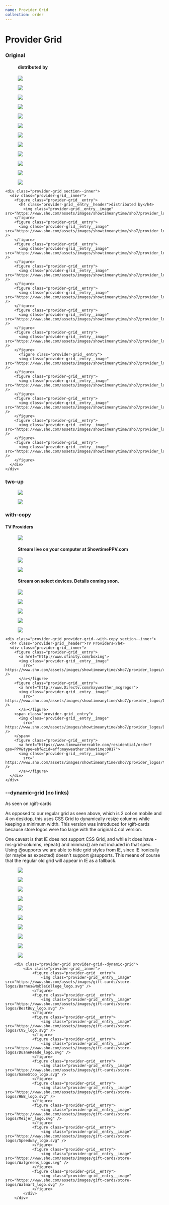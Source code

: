 ```yaml
---
name: Provider Grid
collection: order
---
```


# Provider Grid

### Original

<div class="provider-grid section--inner">
  <div class="provider-grid__inner">
    <figure class="provider-grid__entry">
      <h4 class="provider-grid__entry__header">distributed by</h4>      
        <img class="provider-grid__entry__image" src="https://www.sho.com/assets/images/showtimeanytime/sho7/provider_logos/Uverse.png">
    </figure>
    <figure class="provider-grid__entry">
      <img class="provider-grid__entry__image" src="https://www.sho.com/assets/images/showtimeanytime/sho7/provider_logos/Cox.png" />
    </figure>
    <figure class="provider-grid__entry">
      <img class="provider-grid__entry__image" src="https://www.sho.com/assets/images/showtimeanytime/sho7/provider_logos/Directv.png" />
    </figure>
    <figure class="provider-grid__entry">
      <img class="provider-grid__entry__image" src="https://www.sho.com/assets/images/showtimeanytime/sho7/provider_logos/Dish.png" />
    </figure>
    <figure class="provider-grid__entry">
      <img class="provider-grid__entry__image" src="https://www.sho.com/assets/images/showtimeanytime/sho7/provider_logos/Frontier.png" />
    </figure>
    <figure class="provider-grid__entry">
      <img class="provider-grid__entry__image" src="https://www.sho.com/assets/images/showtimeanytime/sho7/provider_logos/Mediacom.png" />
    </figure>
    <figure class="provider-grid__entry">
      <img class="provider-grid__entry__image" src="https://www.sho.com/assets/images/showtimeanytime/sho7/provider_logos/Optimum.png" />
    </figure>
    <figure class="provider-grid__entry">
      <img class="provider-grid__entry__image" src="https://www.sho.com/assets/images/showtimeanytime/sho7/provider_logos/Spectrum.png" />
    </figure>
    <figure class="provider-grid__entry">
      <img class="provider-grid__entry__image" src="https://www.sho.com/assets/images/showtimeanytime/sho7/provider_logos/Suddenlink.png" />
    </figure>
    <figure class="provider-grid__entry">
      <img class="provider-grid__entry__image" src="https://www.sho.com/assets/images/showtimeanytime/sho7/provider_logos/Fios.png" />
    </figure>
    <figure class="provider-grid__entry">
      <img class="provider-grid__entry__image" src="https://www.sho.com/assets/images/showtimeanytime/sho7/provider_logos/WatchATT.png" />
    </figure>
    <figure class="provider-grid__entry">
      <img class="provider-grid__entry__image" src="https://www.sho.com/assets/images/showtimeanytime/sho7/provider_logos/xfinity.png" />
    </figure>
  </div>
</div>

```
<div class="provider-grid section--inner">
  <div class="provider-grid__inner">
    <figure class="provider-grid__entry">
      <h4 class="provider-grid__entry__header">distributed by</h4>      
        <img class="provider-grid__entry__image" src="https://www.sho.com/assets/images/showtimeanytime/sho7/provider_logos/Uverse.png">
    </figure>
    <figure class="provider-grid__entry">
      <img class="provider-grid__entry__image" src="https://www.sho.com/assets/images/showtimeanytime/sho7/provider_logos/Cox.png" />
    </figure>
    <figure class="provider-grid__entry">
      <img class="provider-grid__entry__image" src="https://www.sho.com/assets/images/showtimeanytime/sho7/provider_logos/Directv.png" />
    </figure>
    <figure class="provider-grid__entry">
      <img class="provider-grid__entry__image" src="https://www.sho.com/assets/images/showtimeanytime/sho7/provider_logos/Dish.png" />
    </figure>
    <figure class="provider-grid__entry">
      <img class="provider-grid__entry__image" src="https://www.sho.com/assets/images/showtimeanytime/sho7/provider_logos/Frontier.png" />
    </figure>
    <figure class="provider-grid__entry">
      <img class="provider-grid__entry__image" src="https://www.sho.com/assets/images/showtimeanytime/sho7/provider_logos/Mediacom.png" />
    </figure>
    <figure class="provider-grid__entry">
      <img class="provider-grid__entry__image" src="https://www.sho.com/assets/images/showtimeanytime/sho7/provider_logos/Optimum.png" />
    </figure>
      <figure class="provider-grid__entry">
      <img class="provider-grid__entry__image" src="https://www.sho.com/assets/images/showtimeanytime/sho7/provider_logos/Spectrum.png" />
    </figure>
    <figure class="provider-grid__entry">
      <img class="provider-grid__entry__image" src="https://www.sho.com/assets/images/showtimeanytime/sho7/provider_logos/Suddenlink.png" />
    </figure>
    <figure class="provider-grid__entry">
      <img class="provider-grid__entry__image" src="https://www.sho.com/assets/images/showtimeanytime/sho7/provider_logos/Fios.png" />
    </figure>
    <figure class="provider-grid__entry">
      <img class="provider-grid__entry__image" src="https://www.sho.com/assets/images/showtimeanytime/sho7/provider_logos/WatchATT.png" />
    </figure>
    <figure class="provider-grid__entry">
      <img class="provider-grid__entry__image" src="https://www.sho.com/assets/images/showtimeanytime/sho7/provider_logos/xfinity.png" />
    </figure>
  </div>
</div>
```  

### two-up

<div class="provider-grid provider-grid--two-up section--inner">
  <div class="provider-grid__inner">
    <figure class="provider-grid__entry">
        <img class="provider-grid__entry__image" src="https://www.sho.com/assets/images/showtimeanytime/sho7/provider_logos/Uverse.png">
    </figure>
    <figure class="provider-grid__entry">
      <img class="provider-grid__entry__image" src="https://www.sho.com/assets/images/showtimeanytime/sho7/provider_logos/Cox.png" />
    </figure>
  </div>
</div>

### with-copy

<div class="provider-grid provider-grid--with-copy section--inner">
  <h4 class="provider-grid__header">TV Providers</h4>
  <div class="provider-grid__inner">
    <figure class="provider-grid__entry">
      <a href="http://www.xfinity.com/boxing" 
        data-track data-context="promo group:ppv providers" data-label="xfinity" data-location="ppv provider grid">
      <img class="provider-grid__entry__image" 
        src=" https://www.sho.com/assets/images/showtimeanytime/sho7/provider_logos/sho-ppv1.png" />
      </a>
      <h4 class="provider-grid__entry__copy">Stream live on your computer at ShowtimePPV.com</h4>
    </figure>
    <figure class="provider-grid__entry">
      <a href="http://www.Directv.com/mayweather_mcgregor" 
      data-track data-context="promo group:ppv providers" data-label="DirecTV" data-location="ppv provider grid">
      <img class="provider-grid__entry__image" 
        src=" https://www.sho.com/assets/images/showtimeanytime/sho7/provider_logos/Directv.png" />
      </a>
    </figure>
    <figure class="provider-grid__entry">
      <a href="#" 
        data-track data-context="promo group:ppv providers" data-label="Dish" data-location="ppv provider grid">
        <img class="provider-grid__entry__image" 
          src=" https://www.sho.com/assets/images/showtimeanytime/sho7/provider_logos/ufc-tmp.png" />
      </a>
      <h4 class="provider-grid__entry__copy">Stream on select devices. Details coming soon.</h4>
    </figure>
    <figure class="provider-grid__entry">
      <a href="https://www.timewarnercable.com/residential/order?qso=PPV&type=ebf&cid=aff:mayweather:showtime:0817" 
         data-track data-context="promo group:ppv providers" data-label="Time Warner Cable Spectrum" data-location="ppv provider grid">
        <img class="provider-grid__entry__image" 
          src=" https://www.sho.com/assets/images/showtimeanytime/sho7/provider_logos/twcspectrum.png" />
        </a>
      </figure>
    <figure class="provider-grid__entry">
      <a href="http://www.spectrum.net/support/tv/boxing-mayweather-vs-mcgregor?cid=elp-ppv-sho-0817" 
        data-track data-context="promo group:ppv providers" data-label="Charter Spectrum" data-location="ppv provider grid">
        <img class="provider-grid__entry__image" 
          src=" https://www.sho.com/assets/images/showtimeanytime/sho7/provider_logos/CharterSpectrum2.png" />
      </a>
    </figure>
    <figure class="provider-grid__entry">
      <a href="http://www.verizon.com/ppv" 
        data-track data-context="promo group:ppv providers" data-label="Verizon Fios" data-location="ppv provider grid">
        <img class="provider-grid__entry__image" 
          src=" https://www.sho.com/assets/images/showtimeanytime/sho7/provider_logos/Fios.png" />
      </a>
    </figure>
    <figure class="provider-grid__entry">
      <a href="http://www.uverse.com/ppv" 
        data-track data-context="promo group:ppv providers" data-label="U-verse" data-location="ppv provider grid">
        <img class="provider-grid__entry__image" 
          src=" https://www.sho.com/assets/images/showtimeanytime/sho7/provider_logos/Uverse.png" />
      </a>
    </figure>
    <figure class="provider-grid__entry">
      <a href="http://www.cox.com/boxing" 
        data-track data-context="promo group:ppv providers" data-label="Cox" data-location="ppv provider grid">
        <img class="provider-grid__entry__image" 
          src=" https://www.sho.com/assets/images/showtimeanytime/sho7/provider_logos/Cox.png" />
      </a>
    </figure>
  </div>
</div>

```
<div class="provider-grid provider-grid--with-copy section--inner">
  <h4 class="provider-grid__header">TV Providers</h4>
  <div class="provider-grid__inner">
    <figure class="provider-grid__entry">
      <a href="http://www.xfinity.com/boxing">
      <img class="provider-grid__entry__image" 
        src=" https://www.sho.com/assets/images/showtimeanytime/sho7/provider_logos/xfinity.png" />
      </a></figure>
    <figure class="provider-grid__entry">
      <a href="http://www.Directv.com/mayweather_mcgregor">
      <img class="provider-grid__entry__image" 
        src=" https://www.sho.com/assets/images/showtimeanytime/sho7/provider_logos/Directv.png" />
      </a></figure>
    <span class="provider-grid__entry">
      <img class="provider-grid__entry__image" 
        src=" https://www.sho.com/assets/images/showtimeanytime/sho7/provider_logos/Dish.png" />
    </span>
    <figure class="provider-grid__entry">
      <a href="https://www.timewarnercable.com/residential/order?qso=PPV&type=ebf&cid=aff:mayweather:showtime:0817">
      <img class="provider-grid__entry__image" 
        src=" https://www.sho.com/assets/images/showtimeanytime/sho7/provider_logos/twcspectrum.png" />
      </a></figure>
  </div>
</div>
```

### --dynamic-grid (no links)
As seen on /gift-cards

As opposed to our regular grid as seen above, which is 2 col on mobile and 4 on desktop, this uses CSS Grid to dynamically resize columns while keeping a minimum width. This version was introduced for /gift-cards because store logos were too large with the original 4 col version.

One caveat is that IE does not support CSS Grid, and while it does have -ms-grid-columns, repeat() and minmax() are not included in that spec. Using @supports we are able to hide grid styles from IE, since IE ironically (or maybe as expected) doesn't support @supports. This means of course that the regular old grid will appear in IE as a fallback.

<div class="provider-grid provider-grid--dynamic-grid">
  <div class="provider-grid__inner">
    <figure class="provider-grid__entry">
      <img class="provider-grid__entry__image" src="https://www.sho.com/assets/images/gift-cards/store-logos/Barnes&NobleCollege_logo.svg" />
    </figure>
    <figure class="provider-grid__entry">
      <img class="provider-grid__entry__image" src="https://www.sho.com/assets/images/gift-cards/store-logos/BestBuy_logo.svg" />
    </figure>
    <figure class="provider-grid__entry">
      <img class="provider-grid__entry__image" src="https://www.sho.com/assets/images/gift-cards/store-logos/CVS_logo.svg" />
    </figure>
    <figure class="provider-grid__entry">
      <img class="provider-grid__entry__image" src="https://www.sho.com/assets/images/gift-cards/store-logos/DuaneReade_logo.svg" />
    </figure>
    <figure class="provider-grid__entry">
      <img class="provider-grid__entry__image" src="https://www.sho.com/assets/images/gift-cards/store-logos/GameStop_logo.svg" />
    </figure>
    <figure class="provider-grid__entry">
      <img class="provider-grid__entry__image" src="https://www.sho.com/assets/images/gift-cards/store-logos/HEB_logo.svg" />
    </figure>
    <figure class="provider-grid__entry">
      <img class="provider-grid__entry__image" src="https://www.sho.com/assets/images/gift-cards/store-logos/Meijer_logo.svg" />
    </figure>
    <figure class="provider-grid__entry">
      <img class="provider-grid__entry__image" src="https://www.sho.com/assets/images/gift-cards/store-logos/Speedway_logo.svg" />
    </figure>
    <figure class="provider-grid__entry">
      <img class="provider-grid__entry__image" src="https://www.sho.com/assets/images/gift-cards/store-logos/Walgreens_Logo.svg" />
    </figure>
    <figure class="provider-grid__entry">
      <img class="provider-grid__entry__image" src="https://www.sho.com/assets/images/gift-cards/store-logos/Walmart_logo.svg" />
    </figure>
  </div>
</div>

```
	<div class="provider-grid provider-grid--dynamic-grid">
		<div class="provider-grid__inner">
			<figure class="provider-grid__entry">
				<img class="provider-grid__entry__image" src="https://www.sho.com/assets/images/gift-cards/store-logos/Barnes&NobleCollege_logo.svg" />
			</figure>
			<figure class="provider-grid__entry">
				<img class="provider-grid__entry__image" src="https://www.sho.com/assets/images/gift-cards/store-logos/BestBuy_logo.svg" />
			</figure>
			<figure class="provider-grid__entry">
				<img class="provider-grid__entry__image" src="https://www.sho.com/assets/images/gift-cards/store-logos/CVS_logo.svg" />
			</figure>
			<figure class="provider-grid__entry">
				<img class="provider-grid__entry__image" src="https://www.sho.com/assets/images/gift-cards/store-logos/DuaneReade_logo.svg" />
			</figure>
			<figure class="provider-grid__entry">
				<img class="provider-grid__entry__image" src="https://www.sho.com/assets/images/gift-cards/store-logos/GameStop_logo.svg" />
			</figure>
			<figure class="provider-grid__entry">
				<img class="provider-grid__entry__image" src="https://www.sho.com/assets/images/gift-cards/store-logos/HEB_logo.svg" />
			</figure>
			<figure class="provider-grid__entry">
				<img class="provider-grid__entry__image" src="https://www.sho.com/assets/images/gift-cards/store-logos/Meijer_logo.svg" />
			</figure>
			<figure class="provider-grid__entry">
				<img class="provider-grid__entry__image" src="https://www.sho.com/assets/images/gift-cards/store-logos/Speedway_logo.svg" />
			</figure>
			<figure class="provider-grid__entry">
				<img class="provider-grid__entry__image" src="https://www.sho.com/assets/images/gift-cards/store-logos/Walgreens_Logo.svg" />
			</figure>
			<figure class="provider-grid__entry">
				<img class="provider-grid__entry__image" src="https://www.sho.com/assets/images/gift-cards/store-logos/Walmart_logo.svg" />
			</figure>
		</div>
	</div>
```